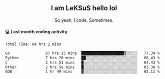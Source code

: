<h2 align="center">I am LeKSuS hello lol</h2>
<p align="center">So yeah, I code. Sometimes.</p>

#### :computer: Last month coding activity
<!--START_SECTION:waka-->

```txt
Total Time: 84 hrs 2 mins

Go                67 hrs 15 mins  ███████████████████▒░░░░░   77.34 %
Python            7 hrs 20 mins   ██░░░░░░░░░░░░░░░░░░░░░░░   08.43 %
C                 3 hrs 51 mins   █░░░░░░░░░░░░░░░░░░░░░░░░   04.43 %
Other             2 hrs 56 mins   █░░░░░░░░░░░░░░░░░░░░░░░░   03.38 %
GDB               1 hr 49 mins    ▓░░░░░░░░░░░░░░░░░░░░░░░░   02.11 %
```

<!--END_SECTION:waka-->
